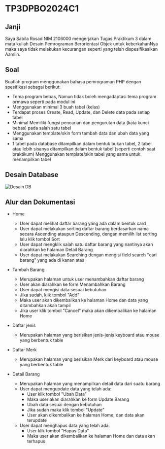 # TP3DPBO2024C1

## Janji

Saya Sabila Rosad NIM 2106000 mengerjakan Tugas Praktikum 3 dalam mata kuliah Desain Pemrograman Berorientasi Objek untuk keberkahanNya maka saya tidak melakukan kecurangan seperti yang telah dispesifikasikan Aamiin.

## Soal

Buatlah program menggunakan bahasa pemrograman PHP dengan spesifikasi sebagai berikut:

- Tema program bebas, Namun tidak boleh mengadaptasi tema program ormawa seperti pada modul ini
- Menggunakan minimal 3 buah tabel (kelas)
- Terdapat proses Create, Read, Update, dan Delete data pada setiap tabel
- Minimal Memiliki fungsi pencarian dan pengurutan data (kata kunci bebas) pada salah satu tabel
- Menggunakan template/skin form tambah data dan ubah data yang sama
- 1 tabel pada database ditampilkan dalam bentuk bukan tabel, 2 tabel atau lebih sisanya ditampilkan dalam bentuk tabel (seperti contoh saat praktikum)
  Menggunakan template/skin tabel yang sama untuk menampilkan tabel

## Desain Database
![Desain DB](https://github.com/cadzshi/TP3DPBO2024C1/assets/100210168/62b064ba-80eb-4243-a7d8-b129d4eb9f4c)

## Alur dan Dokumentasi

- Home

  - User dapat melihat daftar barang yang ada dalam bentuk card
  - User dapat melakukan sorting daftar barang berdasarkan nama secara Ascending ataupun Descending, dengan memilih list sorting lalu klik tombol Sort
  - User dapat mengklik salah satu daftar barang yang nantinya akan diarahkan ke halaman Detail Barang
  - User dapat melakukan Searching dengan mengisi field search "cari barang" yang ada di kanan atas

- Tambah Barang

  - Merupakan halaman untuk user menambahkan daftar barang
  - User akan diarahkan ke form Menambahkan Barang
  - User dapat mengisi data sesuai kebutuhan
  - Jika sudah, klik tombol "Add"
  - Maka user akan dikembalikan ke halaman Home dan data yang ditambahkan akan tampil
  - Jika user klik tombol "Cancel" maka akan dikembalikan ke halaman Home

- Daftar jenis

  - Merupakan halaman yang berisikan jenis-jenis keyboard atau mouse yang berbentuk table

- Daftar Merk

  - Merupakan halaman yang berisikan Merk dari keyboard atau mouse yang berbentuk table

- Detail Barang
  - Merupakan halaman yang menampilkan detail data dari suatu barang
  - User dapat mengupdate data yang telah ada:
    - User klik tombol "Ubah Data"
    - Maka user akan diarahkan ke form Update Barang
    - Ubah data sesuai dengan kebutuhan
    - Jika sudah maka klik tombol "Update"
    - User akan dikembalikan ke halaman Home, dan data akan terupdate
  - User dapat menghapus data yang telah ada:
    - User klik tombol "Hapus Data"
    - Maka user akan dikembalikan ke halaman Home dan data akan terhapus
